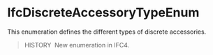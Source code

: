 # IfcDiscreteAccessoryTypeEnum

This enumeration defines the different types of discrete accessories.

> HISTORY&nbsp; New enumeration in IFC4.
